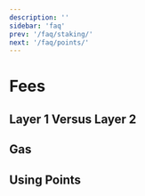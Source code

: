 ```yaml
---
description: ''
sidebar: 'faq'
prev: '/faq/staking/'
next: '/faq/points/'
---
```


# Fees

## Layer 1 Versus Layer 2

## Gas

## Using Points
